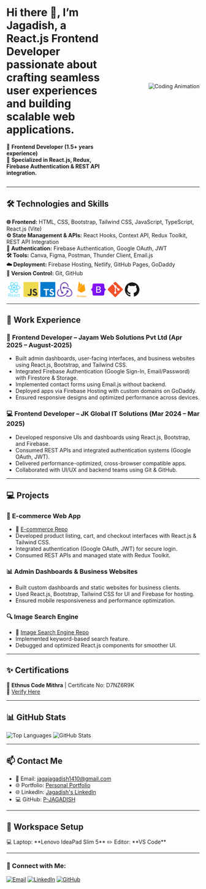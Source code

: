 <div style="display: flex; align-items: center; justify-content: space-between;">
  <div style="flex: 1;">
    <h1>Hi there 👋, I’m Jagadish, a React.js Frontend Developer passionate about crafting seamless user experiences and building scalable web applications.</h1>
    <p>
      🚀 <b>Frontend Developer (1.5+ years experience)</b><br>
      🌟 <b>Specialized in React.js, Redux, Firebase Authentication & REST API integration.</b>
    </p>
  </div>
  <div style="flex: 1; text-align: right;">
    <img alt="Coding Animation" width="400" src="https://camo.githubusercontent.com/4d9f5ecceb711eec6e2018f38a5677dc657c9738d4a65ba3b928c41c0a45b439/68747470733a2f2f6d69726f2e6d656469756d2e636f6d2f6d61782f313336302f302a37513379765349765f7430696f4a2d5a2e676966">
  </div>
</div>

---

<h2>🛠 Technologies and Skills</h2>

<p>
  <b>🌐 Frontend:</b> HTML, CSS, Bootstrap, Tailwind CSS, JavaScript, TypeScript, React.js (Vite)<br>
  <b>⚙️ State Management & APIs:</b> React Hooks, Context API, Redux Toolkit, REST API Integration<br>
  <b>🔐 Authentication:</b> Firebase Authentication, Google OAuth, JWT<br>
  <b>🛠 Tools:</b> Canva, Figma, Postman, Thunder Client, Email.js<br>
  <b>☁️ Deployment:</b> Firebase Hosting, Netlify, GitHub Pages, GoDaddy<br>
  <b>🔧 Version Control:</b> Git, GitHub
</p>

<p align="left">
  <img src="https://raw.githubusercontent.com/devicons/devicon/master/icons/react/react-original-wordmark.svg" alt="React" width="40" height="40">
  <img src="https://raw.githubusercontent.com/devicons/devicon/master/icons/javascript/javascript-original.svg" alt="JavaScript" width="40" height="40">
  <img src="https://raw.githubusercontent.com/devicons/devicon/master/icons/typescript/typescript-original.svg" alt="TypeScript" width="40" height="40">
  <img src="https://raw.githubusercontent.com/devicons/devicon/master/icons/redux/redux-original.svg" alt="Redux" width="40" height="40">
  <img src="https://raw.githubusercontent.com/devicons/devicon/master/icons/firebase/firebase-plain-wordmark.svg" alt="Firebase" width="40" height="40">
  <img src="https://raw.githubusercontent.com/devicons/devicon/master/icons/bootstrap/bootstrap-original.svg" alt="Bootstrap" width="40" height="40">
  <img src="https://raw.githubusercontent.com/devicons/devicon/master/icons/git/git-original.svg" alt="Git" width="40" height="40">
  <img src="https://raw.githubusercontent.com/devicons/devicon/master/icons/github/github-original.svg" alt="GitHub" width="40" height="40">
</p>

---

<h2>💼 Work Experience</h2>

### 🚀 **Frontend Developer – Jayam Web Solutions Pvt Ltd (Apr 2025 – August-2025)**
- Built admin dashboards, user-facing interfaces, and business websites using React.js, Bootstrap, and Tailwind CSS.
- Integrated Firebase Authentication (Google Sign-In, Email/Password) with Firestore & Storage.
- Implemented contact forms using Email.js without backend.
- Deployed apps via Firebase Hosting with custom domains on GoDaddy.
- Ensured responsive designs and optimized performance across devices.

### 💻 **Frontend Developer – JK Global IT Solutions (Mar 2024 – Mar 2025)**
- Developed responsive UIs and dashboards using React.js, Bootstrap, and Firebase.
- Consumed REST APIs and integrated authentication systems (Google OAuth, JWT).
- Delivered performance-optimized, cross-browser compatible apps.
- Collaborated with UI/UX and backend teams using Git & GitHub.

---

<h2>💻 Projects</h2>

### 🛒 **E-commerce Web App**
- 🔗 [E-commerce Repo](https://github.com/P-JAGADISH/E-commerce.git)  
- Developed product listing, cart, and checkout interfaces with React.js & Tailwind CSS.  
- Integrated authentication (Google OAuth, JWT) for secure login.  
- Consumed REST APIs and managed state with Redux Toolkit.  

### 📊 **Admin Dashboards & Business Websites**
- Built custom dashboards and static websites for business clients.  
- Used React.js, Bootstrap, Tailwind CSS for UI and Firebase for hosting.  
- Ensured mobile responsiveness and performance optimization.  

### 🔍 **Image Search Engine**
- 🔗 [Image Search Engine Repo](https://github.com/P-JAGADISH/Image-Search-Engine.git)  
- Implemented keyword-based search feature.  
- Debugged and optimized React.js components for smoother UI.  

---

<h2>✨ Certifications</h2>

🏅 **Ethnus Code Mithra** | Certificate No: D7NZ6R9K  
🔗 [Verify Here](https://ethnus.com/certverify)

---

<h2>📊 GitHub Stats</h2>

<p align="left">
  <img src="https://github-readme-stats.vercel.app/api/top-langs?username=p-jagadish&show_icons=true&locale=en&layout=compact" alt="Top Languages" width="48%">
  <img src="https://github-readme-stats.vercel.app/api?username=p-jagadish&show_icons=true&locale=en" alt="GitHub Stats" width="48%">
</p>

---

<h2>📫 Contact Me</h2>

- 📧 Email: [jagajagadish1410@gmail.com](mailto:jagajagadish1410@gmail.com)  
- 🌐 Portfolio: [Personal Portfolio](https://portfolionextjs-ruddy.vercel.app/  )  
- 🌐 LinkedIn: [Jagadish's LinkedIn](https://linkedin.com/in/jagadish-p-b27392266)  
- 💻 GitHub: [P-JAGADISH](https://github.com/P-JAGADISH)  

---

<h2>🔧 Workspace Setup</h2>
💻 Laptop: **Lenovo IdeaPad Slim 5**  
✏️ Editor: **VS Code**  

---

<h3>🌟 Connect with Me:</h3>
<p align="left">
  <a href="mailto:jagajagadish1410@gmail.com"><img src="https://img.icons8.com/fluency/48/email.png" alt="Email" width="40" height="40"></a>
  <a href="https://linkedin.com/in/jagadish-p-b27392266"><img src="https://img.icons8.com/color/48/linkedin.png" alt="LinkedIn" width="40" height="40"></a>
  <a href="https://github.com/P-JAGADISH"><img src="https://img.icons8.com/material-outlined/48/github.png" alt="GitHub" width="40" height="40"></a>
</p>
